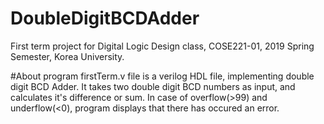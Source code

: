 # DoubleDigitBCDAdder
First term project for Digital Logic Design class, COSE221-01, 2019 Spring Semester, Korea University.

#About program
firstTerm.v file is a verilog HDL file, implementing double digit BCD Adder.
It takes two double digit BCD numbers as input, and calculates it's difference or sum.
In case of overflow(>99) and underflow(<0), program displays that there has occured an error.
